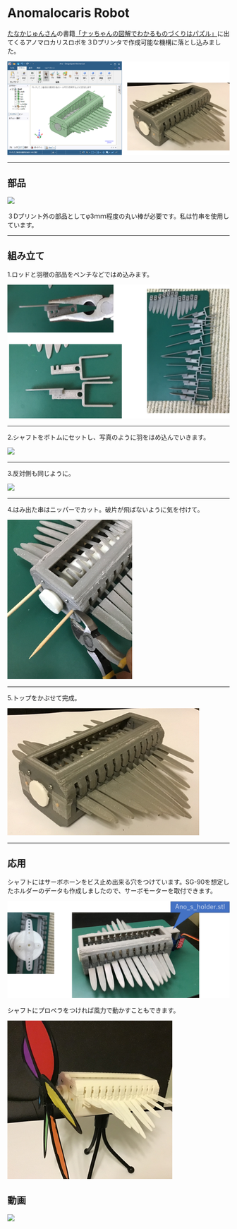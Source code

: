 # Anomalocaris Robot

[たなかじゅんさん](https://twitter.com/juntnk)の書籍[「ナッちゃんの図解でわかるものづくりはパズル」](https://www.amazon.co.jp/dp/B07PBX87GJ/ref=cm_sw_em_r_mt_dp_GG2PPCP7PMJ3PVA7AAYX)に出てくるアノマロカリスロボを３Dプリンタで作成可能な機構に落とし込みました。

<div align="left">
<img src="images/pic0.png" >
</div>

***
## 部品
<div align="left">
<img src="images/pic1.png" >
</div>

３Dプリント外の部品としてφ3ｍｍ程度の丸い棒が必要です。私は竹串を使用しています。

***  

## 組み立て
1.ロッドと羽根の部品をペンチなどではめ込みます。
<div align="left">
<img src="images/pic2.png" >
</div>  

  ***  

2.シャフトをボトムにセットし、写真のように羽をはめ込んでいきます。
<div align="left">
<img src="images/pic3.png" >
</div>

  ***  

3.反対側も同じように。
<div align="left">
<img src="images/pic4.png" >
</div>

  ***  

4.はみ出た串はニッパーでカット。破片が飛ばないように気を付けて。
<div align="left">
<img src="images/pic5.png" >
</div>

  ***  

5.トップをかぶせて完成。
<div align="left">
<img src="images/pic6.png" >
</div>

***

## 応用
シャフトにはサーボホーンをビス止め出来る穴をつけています。SG-90を想定したホルダーのデータも作成しましたので、サーボモーターを取付できます。
<div align="left">
<img src="images/pic7.png" >
</div>

シャフトにプロペラをつければ風力で動かすこともできます。
<div align="left">
<img src="images/pic8.png" >
</div>

## 動画
[![](https://img.youtube.com/vi/5OKLNli1YJc/0.jpg)](https://www.youtube.com/watch?v=5OKLNli1YJc)
